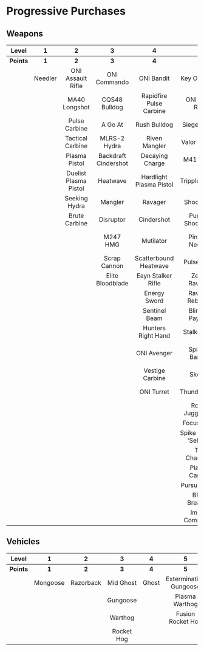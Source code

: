 # Progressive Purchases

## Weapons

| **Level**  |  **1**  |         **2**         |        **3**         |          **4**          |         **5**          |         **6**          |          **7**           |        **8**         |      **9**       |
| :--------: | :-----: | :-------------------: | :------------------: | :---------------------: | :--------------------: | :--------------------: | :----------------------: | :------------------: | :--------------: |
| **Points** |  **1**  |         **2**         |        **3**         |          **4**          |         **5**          |         **6**          |          **7**           |        **8**         |      **9**       |
|            | Needler |   ONI Assault Rifle   |     ONI Commando     |       ONI Bandit        |      Key Of Speed      |    Striker Sidekick    |      Scions Vision       | Exterminating Frenzy | Banish Of Balaho |
|            |         |     MA40 Longshot     |    CQS48 Bulldog     | Rapidfire Pulse Carbine |    ONI Battle Rifle    |  Cure Of The Haunted   |        Headhunter        |    Volcanic Oasis    |  Scorpion Tail   |
|            |         |     Pulse Carbine     |       A Go At        |      Rush Bulldog       |      Siege Bandit      |      Rain Of War       |     The Final Token      |   Rushdown Hammer    |     Valkyrie     |
|            |         |   Tactical Carbine    |     MLRS-2 Hydra     |      Riven Mangler      |     Valor Of Dinh      |      M41 Tracker       |      Rage Of Iratus      |      Gamma Shot      |                  |
|            |         |     Plasma Pistol     | Backdraft Cindershot |     Decaying Charge     |       M41 SPNKr        |     Fuel Rod SPNKr     |   Stalker Rifle Ultra    |                      |                  |
|            |         | Duelist Plasma Pistol |       Heatwave       | Hardlight Plasma Pistol |     Tripple Threat     |    Spartan Sandwich    |      Doom Of Reach       |                      |                  |
|            |         |     Seeking Hydra     |       Mangler        |         Ravager         |      Shock Rifle       |    S7 Sniper Rifle     |   Sentry Of Writh Kul    |                      |                  |
|            |         |     Brute Carbine     |      Disruptor       |       Cindershot        |  Purging Shock Rifle   |   S7 Flexfire Sniper   |    Diminsher of Hope     |                      |                  |
|            |         |                       |       M247 HMG       |        Mutilator        |    Pinpoint Needler    |  Arcane Sentinel Beam  | Overloaded Pulse Carbine |                      |                  |
|            |         |                       |     Scrap Cannon     |  Scatterbound Heatwave  |       Pulse Wave       |    Phantom Assassin    |          Demon           |                      |                  |
|            |         |                       |   Elite Bloodblade   |   Eayn Stalker Rifle    |     Zealot Ravager     |     Gravity Hammer     |     Light Of Doisac      |                      |                  |
|            |         |                       |                      |      Energy Sword       |    Ravager Rebound     |   Calcine Disruptor    |                          |                      |                  |
|            |         |                       |                      |      Sentinel Beam      |    Blinding Payload    |      Scout Skewer      |                          |                      |                  |
|            |         |                       |                      |   Hunters Right Hand    |     Stalker Rifle      |    Volatile Skewer     |                          |                      |                  |
|            |         |                       |                      |       ONI Avenger       |    Spire Of Barroth    |  Duelist Energy Sword  |                          |                      |                  |
|            |         |                       |                      |     Vestige Carbine     |         Skewer         | Guardian Of Sanghelios |                          |                      |                  |
|            |         |                       |                      |       ONI Turret        |      Thunderstorm      |  Convergence Bulldog   |                          |                      |                  |
|            |         |                       |                      |                         |    Rogue Juggernaut    | Unbound Plasma Pistol  |                          |                      |                  |
|            |         |                       |                      |                         |       Focus Beam       |                        |                          |                      |                  |
|            |         |                       |                      |                         | Spike Of Thav 'Sebarim |                        |                          |                      |                  |
|            |         |                       |                      |                         |      The Champion      |                        |                          |                      |                  |
|            |         |                       |                      |                         |     Plasma Cannon      |                        |                          |                      |                  |
|            |         |                       |                      |                         |     Pursuit Hydra      |                        |                          |                      |                  |
|            |         |                       |                      |                         |     BR75 Breacher      |                        |                          |                      |                  |
|            |         |                       |                      |                         |    Impact Commando     |                        |                          |                      |                  |

## Vehicles

| **Level**  |  **1**   |   **2**   |   **3**    | **4** |         **5**          |    **6**    |  **7**  |    **8**     |     **9**      |
| :--------: | :------: | :-------: | :--------: | :---: | :--------------------: | :---------: | :-----: | :----------: | :------------: |
| **Points** |  **1**   |   **2**   |   **3**    | **4** |         **5**          |    **6**    |  **7**  |    **8**     |     **9**      |
|            | Mongoose | Razorback | Mid Ghost  | Ghost | Extermination Gungoose | Mid Banshee |  Wasp   |    Wraith    |    Scorpion    |
|            |          |           |  Gungoose  |       |     Plasma Warthog     |             | Banshee | Phantom Wasp | Banishing Wasp |
|            |          |           |  Warthog   |       |   Fusion Rocket Hog    |             |         |              |     Dragon     |
|            |          |           | Rocket Hog |       |                        |             |         |              |                |
